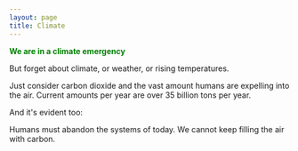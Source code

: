 ```yaml
---
layout: page
title: Climate
---
```


<span style="color:green">**We are in a climate emergency**</span>

But forget about climate, or weather, or rising temperatures. 

Just consider carbon dioxide and the vast amount humans are expelling into the air. Current amounts per year are over 35 billion tons per year.

And it's evident too: 

<div id="co2-widget-container"></div><script type="text/javascript" src="https://www.climatelevels.org/graphs/js/co2.php?theme=default&pid=2degreesinstitute"></script>

Humans must abandon the systems of today. We cannot keep filling the air with carbon. 
